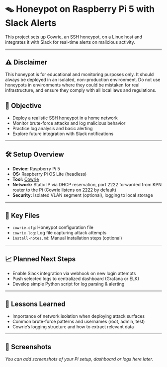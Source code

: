 # 🪤 Honeypot on Raspberry Pi 5 with Slack Alerts

This project sets up Cowrie, an SSH honeypot, on a Linux host and integrates it with Slack for real-time alerts on malicious activity.

---

## ⚠️ Disclaimer
This honeypot is for educational and monitoring purposes only. It should always be deployed in an isolated, non-production environment. Do not use honeypots in environments where they could be mistaken for real infrastructure, and ensure they comply with all local laws and regulations.

## 🎯 Objective
- Deploy a realistic SSH honeypot in a home network
- Monitor brute-force attacks and log malicious behavior
- Practice log analysis and basic alerting
- Explore future integration with Slack notifications

---

## 🛠️ Setup Overview
- **Device:** Raspberry Pi 5
- **OS:** Raspberry Pi OS Lite (headless)
- **Tool:** [Cowrie](https://github.com/cowrie/cowrie)
- **Network:** Static IP via DHCP reservation, port 2222 forwarded from KPN router to the Pi (Cowrie listens on 2222 by default)
- **Security:** Isolated VLAN segment (optional), logging to local storage

---

## 📂 Key Files
- `cowrie.cfg`: Honeypot configuration file
- `cowrie.log`: Log file capturing attack attempts
- `install-notes.md`: Manual installation steps (optional)

---

## 📈 Planned Next Steps
- Enable Slack integration via webhook on new login attempts
- Push selected logs to centralized dashboard (Grafana or ELK)
- Develop simple Python script for log parsing & alerting

---

## 🧠 Lessons Learned
- Importance of network isolation when deploying attack surfaces
- Common brute-force patterns and usernames (root, admin, test)
- Cowrie’s logging structure and how to extract relevant data

---

## 📸 Screenshots
*You can add screenshots of your Pi setup, dashboard or logs here later.*
```
